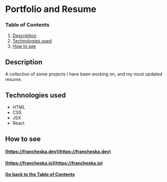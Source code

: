 # <a name="project">Portfolio and Resume</a>

### Table of Contents

1. [Description](#description)
2. [Technologies used](#technologies)
3. [How to see](#site)

## <a name="description">Description</a>

A collection of some projects I have been working on, and my most updated resume.

## <a name="technologies">Technologies used</a>

* HTML
* CSS
* JSX
* React

## <a name="site">How to see</a>

#### [https://francheska.dev](https://francheska.dev)
#### [https://francheska.io](https://francheska.io)

#### [Go back to the Table of Contents](#project)

